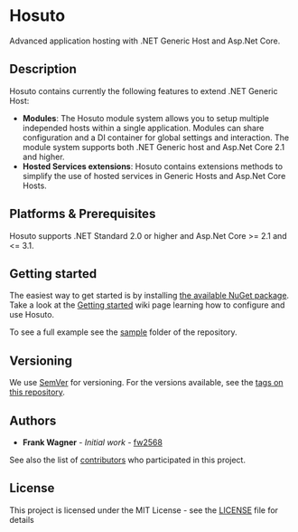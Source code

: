 # Hosuto
Advanced application hosting with .NET Generic Host and Asp.Net Core.


## Description

Hosuto contains currently the following features to extend .NET Generic Host: 

- **Modules**: The Hosuto module system allows you to setup multiple independed hosts within a single application. Modules can share configuration and a DI container for global settings and interaction. The module system supports both .NET Generic host and Asp.Net Core 2.1 and higher. 
- **Hosted Services extensions**: Hosuto contains extensions methods to simplify the use of hosted services in Generic Hosts and Asp.Net Core Hosts. 

## Platforms & Prerequisites

Hosuto supports .NET Standard 2.0 or higher and Asp.Net Core >= 2.1 and <= 3.1.


## Getting started

The easiest way to get started is by installing [the available NuGet package](https://www.nuget.org/packages/Dbosoft.Hosuto). 
Take a look at the [Getting started](https://github.com/dbosoft/Hosuto/wiki/Getting-Started) wiki page learning how to configure and use Hosuto.

To see a full example see the [sample](https://github.com/dbosoft/Hosuto/tree/master/samples) folder of the repository. 


## Versioning

We use [SemVer](http://semver.org/) for versioning. For the versions available, see the [tags on this repository](https://github.com/dbosoft/Hosuto/tags). 

## Authors

* **Frank Wagner** - *Initial work* - [fw2568](https://github.com/fw2568)

See also the list of [contributors](https://github.com/Dbosoft/Hosuto/contributors) who participated in this project.


## License

This project is licensed under the MIT License - see the [LICENSE](LICENSE) file for details


